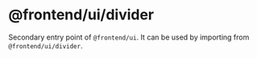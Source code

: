 # @frontend/ui/divider

Secondary entry point of `@frontend/ui`. It can be used by importing from `@frontend/ui/divider`.
